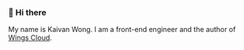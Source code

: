 ### 👋 Hi there 

My name is Kaivan Wong. I am a front-end engineer and the author of [Wings Cloud](https://github.com/wingscloud).

